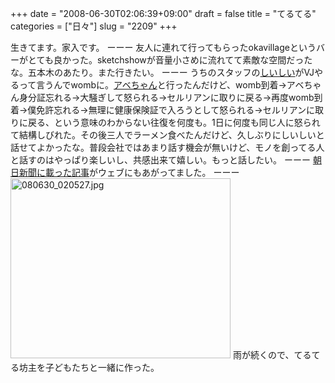 +++
date = "2008-06-30T02:06:39+09:00"
draft = false
title = "てるてる"
categories = ["日々"]
slug = "2209"
+++

生きてます。家入です。
ーーー
友人に連れて行ってもらったokavillageというバーがとても良かった。sketchshowが音量小さめに流れてて素敵な空間だったな。五本木のあたり。また行きたい。
ーーー
うちのスタッフの<a href="http://spiro-graph.jugem.jp/" target="_blank">しいしい</a>がVJやるって言うんでwombに。<a href="http://abeoshi.jugem.jp/" target="_blank">アベちゃん</a>と行ったんだけど、womb到着→アベちゃん身分証忘れる→大騒ぎして怒られる→セルリアンに取りに戻る→再度womb到着→僕免許忘れる→無理に健康保険証で入ろうとして怒られる→セルリアンに取りに戻る、という意味のわからない往復を何度も。1日に何度も同じ人に怒られて結構しびれた。その後三人でラーメン食べたんだけど、久しぶりにしいしいと話せてよかったな。普段会社ではあまり話す機会が無いけど、モノを創ってる人と話すのはやっぱり楽しいし、共感出来て嬉しい。もっと話したい。
ーーー
<a href="http://www.asakyu.com/anohito/?id=488" target="_blank">朝日新聞に載った記事</a>がウェブにもあがってました。
ーーー
<img alt="080630_020527.jpg" class="pict" height="288" src="http://ieiriblog.img.jugem.jp/20080630_467277.jpg" width="352" />
雨が続くので、てるてる坊主を子どもたちと一緒に作った。
